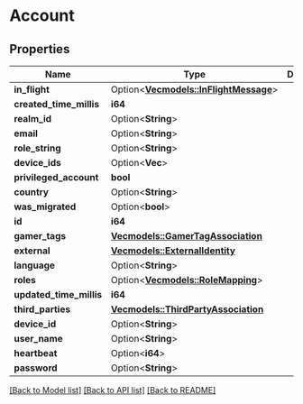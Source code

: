 # Account

## Properties

Name | Type | Description | Notes
------------ | ------------- | ------------- | -------------
**in_flight** | Option<[**Vec<models::InFlightMessage>**](InFlightMessage.md)> |  | [optional]
**created_time_millis** | **i64** |  | 
**realm_id** | Option<**String**> |  | [optional]
**email** | Option<**String**> |  | [optional]
**role_string** | Option<**String**> |  | [optional]
**device_ids** | Option<**Vec<String>**> |  | [optional]
**privileged_account** | **bool** |  | 
**country** | Option<**String**> |  | [optional]
**was_migrated** | Option<**bool**> |  | [optional]
**id** | **i64** |  | 
**gamer_tags** | [**Vec<models::GamerTagAssociation>**](GamerTagAssociation.md) |  | 
**external** | [**Vec<models::ExternalIdentity>**](ExternalIdentity.md) |  | 
**language** | Option<**String**> |  | [optional]
**roles** | Option<[**Vec<models::RoleMapping>**](RoleMapping.md)> |  | [optional]
**updated_time_millis** | **i64** |  | 
**third_parties** | [**Vec<models::ThirdPartyAssociation>**](ThirdPartyAssociation.md) |  | 
**device_id** | Option<**String**> |  | [optional]
**user_name** | Option<**String**> |  | [optional]
**heartbeat** | Option<**i64**> |  | [optional]
**password** | Option<**String**> |  | [optional]

[[Back to Model list]](../README.md#documentation-for-models) [[Back to API list]](../README.md#documentation-for-api-endpoints) [[Back to README]](../README.md)


